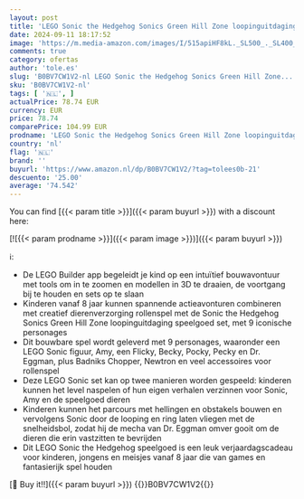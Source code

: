 ```yaml
---
layout: post
title: 'LEGO Sonic the Hedgehog Sonics Green Hill Zone loopinguitdaging  Bouwbare Game  Speelgoed voor Kinderen  Jongens en Meisjes  met 9 Personages waaronder Dr. Eggman en Amy Figuren 76994'
date: 2024-09-11 18:17:52
image: 'https://m.media-amazon.com/images/I/515apiHF8kL._SL500_._SL400_.jpg'
comments: true
category: ofertas
author: 'tole.es'
slug: 'B0BV7CW1V2-nl LEGO Sonic the Hedgehog Sonics Green Hill Zone...'
sku: 'B0BV7CW1V2-nl'
tags: [ '🇳🇱', ]
actualPrice: 78.74 EUR
currency: EUR
price: 78.74
comparePrice: 104.99 EUR
prodname: 'LEGO Sonic the Hedgehog Sonics Green Hill Zone loopinguitdaging  Bouwbare Game  Speelgoed voor Kinderen  Jongens en Meisjes  met 9 Personages waaronder Dr. Eggman en Amy Figuren 76994'
country: 'nl'
flag: '🇳🇱'
brand: ''
buyurl: 'https://www.amazon.nl/dp/B0BV7CW1V2/?tag=tolees0b-21'
descuento: '25.00'
average: '74.542'
---
```


You can find [{{< param title >}}]({{< param buyurl >}}) with a discount here:

[![{{< param prodname >}}]({{< param image >}})]({{< param buyurl >}})

ℹ️:

- De LEGO Builder app begeleidt je kind op een intuïtief bouwavontuur met tools om in te zoomen en modellen in 3D te draaien, de voortgang bij te houden en sets op te slaan
- Kinderen vanaf 8 jaar kunnen spannende actieavonturen combineren met creatief dierenverzorging rollenspel met de Sonic the Hedgehog Sonics Green Hill Zone loopinguitdaging speelgoed set, met 9 iconische personages
- Dit bouwbare spel wordt geleverd met 9 personages, waaronder een LEGO Sonic figuur, Amy, een Flicky, Becky, Pocky, Pecky en Dr. Eggman, plus Badniks Chopper, Newtron en veel accessoires voor rollenspel
- Deze LEGO Sonic set kan op twee manieren worden gespeeld: kinderen kunnen het level naspelen of hun eigen verhalen verzinnen voor Sonic, Amy en de speelgoed dieren
- Kinderen kunnen het parcours met hellingen en obstakels bouwen en vervolgens Sonic door de looping en ring laten vliegen met de snelheidsbol, zodat hij de mecha van Dr. Eggman omver gooit om de dieren die erin vastzitten te bevrijden
- Dit LEGO Sonic the Hedgehog speelgoed is een leuk verjaardagscadeau voor kinderen, jongens en meisjes vanaf 8 jaar die van games en fantasierijk spel houden

[🛒 Buy it!!]({{< param buyurl >}})
{{<world>}}B0BV7CW1V2{{</world>}}
